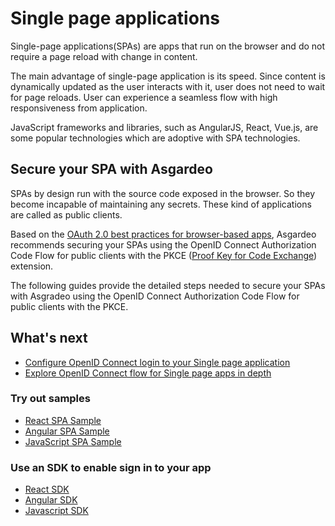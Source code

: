 # Single page applications

Single-page applications(SPAs) are apps that run on the browser and do not require a page reload with change 
in content. 

The main advantage of single-page application is its speed. Since content is dynamically updated as the user interacts with it, user does not need to wait for page reloads. User can experience a seamless flow with high responsiveness from application. 

JavaScript frameworks and libraries, such as AngularJS, React, Vue.js, are some popular technologies which are adoptive with SPA technologies.

## Secure your SPA with Asgardeo

SPAs by design run with the source code exposed in the browser. So they become incapable of maintaining any secrets. These kind of applications are called as public clients.

Based on the [OAuth 2.0 best practices for browser-based apps](https://datatracker.ietf.org/doc/html/draft-ietf-oauth-browser-based-apps-08), Asgardeo recommends securing your SPAs using the OpenID Connect Authorization Code Flow for public clients 
with the PKCE ([Proof Key for Code Exchange](https://datatracker.ietf.org/doc/html/rfc7636)) extension.

The following guides provide the detailed steps needed to secure your SPAs with Asgradeo using the OpenID Connect 
Authorization Code Flow for public clients with the PKCE. 

## What's next
- [Configure OpenID Connect login to your Single page application ](./configure-login/)
- [Explore OpenID Connect flow for Single page apps in depth](../integrate-public-client/)

### Try out samples
- [React SPA Sample](/quickstarts/qsg-spa-react.md)
- [Angular SPA Sample](/quickstarts/qsg-spa-angular.md)
- [JavaScript SPA Sample](/quickstarts/qsg-spa-javascript.md)

### Use an SDK to enable sign in to your app
- [React SDK](/sdks/react.md)
- [Angular SDK](/sdks/angular.md)
- [Javascript SDK](/sdks/javascript.md)
